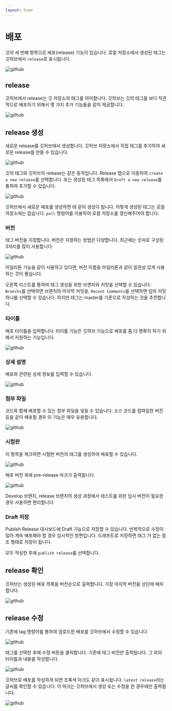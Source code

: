 ```yaml
---
layout: home
---
```

# 배포
깃의 세 번째 항목으로 배포(release) 기능이 있습니다. 
로컬 저장소에서 생성된 태그는 깃허브에서 `release`로 표시됩니다.

![github](./img/release_01.png) 
 
## release
깃허브에서 release는 깃 저장소의 태그를 의미합니다. 
깃허브는 깃의 태그를 보다 직관적으로 배포하기 위해서 몇 가지 추가 기능들을 같이 제공합니다.

![github](./img/release_02.png)  

## release 생성
새로운 release를 깃허브에서 생성합니다. 
깃허브 저장소에서 직접 태그를 추가하여 새로운 release를 만들 수 있습니다. 

![github](./img/release_03.png)  

깃의 태그와 깃허브의 release는 같은 동작입니다. 
Release 탭으로 이동하여 `create a new release`를 선택합니다. 
또는 생성된 태그 목록에서 `Draft a new release`를 통하여 추가할 수 있습니다. 

![github](./img/release_04.png)  

깃허브에서 새로운 배포를 생성하면 태 같이 생성이 됩니다. 이렇게 생성된 태그는 로컬 저장소에는 없습니다. 
`pull` 명령어를 이용하여 로컬 저장소를 갱신해주어야 합니다.

### 버전
태그 버전을 지정합니다. 버전은 지정하는 방법은 다양합니다. 최근에는 숫자로 구성된 3자리를 많이 사용합니다.

![github](./img/release_05.png)  

마일리톤 기능을 같이 사용하고 있다면, 버전 이름을 마일리톤과 같이 일관성 있게 사용하는 것이 좋습니다.

오른쪽 리스트를 통하여 태그 생성을 위한 브랜치와 커밋을 선택할 수 있습니다. 
`Branchs`를 선택하면 브랜치의 마지막 커밋을, `Recent Comments`를 선택하면 임의 커밋 하나를 선택할 수 있습니다. 
하지만 태그는 master를 기준으로 작성하는 것을 추천합니다.

### 타이틀
배포 타이틀을 입력합니다. 타이틀 기능은 깃허브 기능으로 배포를 좀 더 명확히 하기 위해서 지원하는 기능입니다.
 
![github](./img/release_06.png) 

### 상세 설명
배포와 관련된 상세 정보를 입력할 수 있습니다.

![github](./img/release_07.png)  

### 첨부 파일
코드와 함께 배포할 수 있는 첨부 파일을 넣을 수 있습니다. 
소스 코드를 컴파일한 버전 등을 같이 배포할 경우 이 기능은 매우 유용합니다.

![github](./img/release_08.png)  

### 시험판
이 항목을 체크하면 시험판 버전의 태그를 생성하여 배포할 수 있습니다.

![github](./img/release_09.png)  

배포 버전 위에 pre-release 마크가 출력됩니다.

![github](./img/release_10png)  

Develop 브랜치, release 브랜치의 생성 과정에서 테스트를 위한 임시 버전이 필요한 경우 사용하면 편리합니다.

### Draft 저장
Publish Release 대시보드에 Draft 기능으로 저장할 수 있습니다. 
반복적으로 수정이 많아 계속 배포해야 할 경우 임시적인 방편입니다. 
드래프트로 저장하면 태그 가 없는 참조 형태로 저장이 됩니다.

모두 작성한 후에 `publish release`를 선택합니다.

## release 확인
깃허브는 생성된 배포 목록을 버전순으로 출력합니다. 가장 마지막 버전을 상단에 배치합니다.

![github](./img/release_11.png)  

## release 수정
기존에 tag 명령어를 통하여 업로드한 배포를 깃허브에서 수정할 수 있습니다.

![github](./img/release_12.png)  

태그를 선택한 후에 수정 버튼을 클릭합니다. 기존에 태그 버전만 출력됩니다. 그 외의 타이틀과 내용을 작성합니다.

![github](./img/release_13.png)  

깃허브로 배포를 작성하게 되면 초록색 마크도 같이 표시됩니다. `latest release`라는 글씨를 확인할 수 있습니다. 
이 마크는 깃허브에서 생성 또는 수정을 한 경우에만 출력됩니다.

![github](./img/release_14.png)  